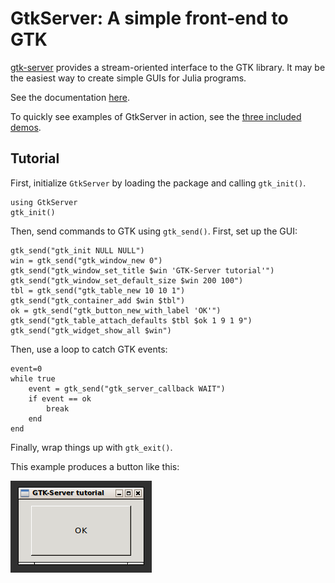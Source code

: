 GtkServer: A simple front-end to GTK
====================================

[gtk-server](https://www.gtk-server.org/) provides a stream-oriented interface to the GTK library. It may be the easiest way to create simple GUIs for Julia programs.

See the documentation [here](https://mbaz.github.io/GtkServer.jl/).

To quickly see examples of GtkServer in action, see the [three included demos](https://github.com/mbaz/GtkServer.jl/tree/master/demo).

Tutorial
--------

First, initialize `GtkServer` by loading the package and calling `gtk_init()`.

```
using GtkServer
gtk_init()
```

Then, send commands to GTK using `gtk_send()`. First, set up the GUI:

```
gtk_send("gtk_init NULL NULL")
win = gtk_send("gtk_window_new 0")
gtk_send("gtk_window_set_title $win 'GTK-Server tutorial'")
gtk_send("gtk_window_set_default_size $win 200 100")
tbl = gtk_send("gtk_table_new 10 10 1")
gtk_send("gtk_container_add $win $tbl")
ok = gtk_send("gtk_button_new_with_label 'OK'")
gtk_send("gtk_table_attach_defaults $tbl $ok 1 9 1 9")
gtk_send("gtk_widget_show_all $win")
```

Then, use a loop to catch GTK events:

```
event=0
while true
    event = gtk_send("gtk_server_callback WAIT")
    if event == ok
        break
    end
end
```

Finally, wrap things up with `gtk_exit()`.

This example produces a button like this:

![example](https://github.com/mbaz/GtkServer.jl/blob/gh-pages/assets/GtkServerHelloWorldDemo.png)
